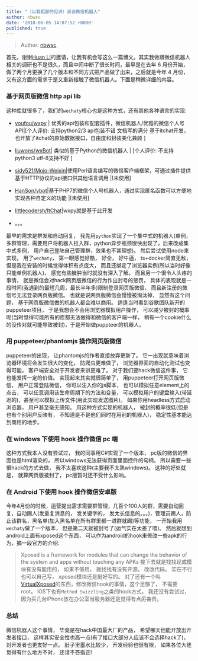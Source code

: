 ```yaml
---
title: "（以我粗鄙的见识）谈谈微信机器人"
author: nbwsc
date: '2018-06-05 14:07:52 +0800'
published: true
---
```


> Author: [nbwsc](https://github。com/nbwsc)

首先，谢谢[Huan LI](https://github。com/zixia)的邀请，让我有机会写这么一篇博文。其实我做跟微信机器人相关的调研也不是很久，而且中间中断了很长时间，最早是在去年 6 月份开始，做了两个月更换了几个版本和不同方式把产品做了出来，之后就是今年 4 月份，又有这方面的需求于是又重新接触了微信机器人。下面是稍微详细的内容。

### 基于网页版微信 http api lib

这种库就很多了，我们的`wechaty`核心也是这种方式，还有其他各种语言的实现:

- [youfou/wxpy](https://github。com/youfou/wxpy) | 优秀的api包装和配套插件，微信机器人/优雅的微信个人号API|[个人评价: 支持python2/3 api包装不错 文档写的满分 基于itchat开发，也开放了itchat的原始数据接口，自由度和封装美化兼顾 ]　

- [liuwons/wxBot](https://github。com/liuwons/wxBot)| 类似的基于Python的微信机器人 | [个人评价: 不支持python3 utf-8支持不好 ]

- [sjdy521/Mojo-Weixin](https://github。com/sjdy521/Mojo-Weixin)|使用Perl语言编写的微信客户端框架，可通过插件提供基于HTTP协议的api接口供其他语言调用 |[未使用]

- [HanSon/vbot](https://github。com/hanson/vbot)|基于PHP7的微信个人号机器人，通过实现匿名函数可以方便地实现各种自定义的功能 |[未使用]

- [littlecodersh/ItChat](https://github。com/littlecodersh/ItChat)|wxpy就是基于此开发

- 。。。

最早的需求是群发和自动回复， 我先用`python`实现了一个集中式的机器人(单例，多群管理，需要用户将机器人拉入群，python异步瓶颈很快出现了，后来改成集中式多例， 用户自己登陆自己管理群，效果也不甚理想)。 然后尝试使用node来实现， 用了`wechaty`， 第一眼感觉好酷， 好全， 好牛逼， ts+docker简直无敌， 但是我在安装的时候觉得体积有点庞大， 而且还绑定了浏览器实例(所以当时好像只能单例机器人)， 感觉有些臃肿当时就没有深入了解。 而且另一个很令人头疼的事情， 就是微信会对hack网页版微信的行为作出封号的惩罚， 具体的表现就是一段时间(我遇到的最短几周，最长半年多)限制登录网页版微信， 而且新注册的微信号无法登录网页版微信。 也就是说网页版微信会慢慢被淘汰掉， 显然有这个问题， 基于网页版微信做的机器人都会难以商用。 适逢当时看到谷歌团队新开的puppeteer项目， 于是我想会不会用浏览器模拟用户操作， 可以减少被封的概率呢(当时觉得可能所有的库都无法做得和微信的客户端一样， 稍有一个cookie什么的没传对就可能导致被封)，于是开始做puppteer的机器人。

### 用 puppeteer/phantomjs 操作网页版微信

puppeteer的出现， 让phantomjs的作者直接放弃更新了。 它一出现就意味着浏览器环境将会发生很大的变化， 防爬虫更难做了， 浏览器界面的自动化测试也变得可能， 客户端安全对于开发者来讲更难了。 对于我们要hack微信这件事， 它也能发挥一定的价值。 
实现起来其实就很简单了， 用puppeteer打开网页版微信， 用户正常登陆微信， 你可以注入你的js脚本， 也可以模拟任意element上的点击， 可以任意调用该生命周期下的方法和变量， 可以模拟用户的键盘输入(带延迟的)，甚至可以模拟上传文件(用此实现发送图片)。 如果你用headless方式启动浏览器， 用户甚至毫无感知。 
用这种方式实现的机器人， 被封的概率很低(但是也有个别用户反映有， 不知道是不是他们同时在用别的机器人)， 稳定性基本能达到商用的地步。

### 在 windows 下使用 hook 操作微信 pc 端

这种方式我本人没有尝试过， 我的同事用C#实现了一个版本， pc版的微信的界面也是html渲染的， 所以windows无法获得页面里面控件的句柄， 所以需要一些很hack的方式去做， 我不太喜欢这种(主要我不太熟windows)。 这种的好处就是， 就算网页版被封了， pc版暂时还不受什么影响。

### 在 Android 下使用 hook 操作微信安卓版

今年4月份的时候，运营提出需求需要群管理，几百个100人的群，需要自动回复，自动踢人(发重复消息的， 发关键字的， 发太长信息的。。。)，管理员踢人，防止该群名，黑名单(加入黑名单在所有群里都一进群就踢)等功能， 一开始我用`wechaty`做了一个版本， 但是第二天就被封号了(运气实在太差了喂)。 然后就想到android上面有xposed这个东西， 可以作为android的hook来修改一些apk的行为，摘一段官方的介绍:
> Xposed is a framework for modules that can change the behavior of the system and apps without touching any APKs
接下去就是找找现成模块有没有能用的， 如果不够用， 就找找有没有开源， 改改代码。 实在不行也可以自己写， xposed模块还是挺好写的。
对了还有一个叫[VirtualXposed](https://github。com/android-hacker/VirtualXposed)的东西，修改微信hook的事情，这个足够了， 不需要root。
iOS下也有`Method Swizzling`之类的hook方式， 我还没有尝试过， 因为买几台iPhone放在办公室当服务器还是觉得有点~~厉害~~贵。

### 总结

微信机器人这个事情， 毕竟是在hack中国最大厂的产品， 希望哪天他能开放出开发者接口， 这样其实安全性也高一点(有了接口大部分人应该不会选择hack了)， 对开发者也更友好一点。 肚子里墨水比较少， 开发经验也很有限， 如果各位大佬觉得有什么地方不对， 还请不吝指正! 